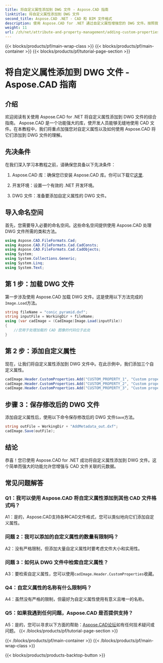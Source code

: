 ```yaml
---
title: 将自定义属性添加到 DWG 文件 - Aspose.CAD 指南
linktitle: 将自定义属性添加到 DWG 文件
second_title: Aspose.CAD .NET - CAD 和 BIM 文件格式
description: 使用 Aspose.CAD for .NET 通过自定义属性增强您的 DWG 文件。按照我们的分步指南轻松添加有意义的元数据。
weight: 11
url: /zh/net/attribute-and-property-management/adding-custom-properties-to-dwg/
---
```


{{< blocks/products/pf/main-wrap-class >}}
{{< blocks/products/pf/main-container >}}
{{< blocks/products/pf/tutorial-page-section >}}

# 将自定义属性添加到 DWG 文件 - Aspose.CAD 指南

## 介绍

欢迎阅读有关使用 Aspose.CAD for .NET 将自定义属性添加到 DWG 文件的综合指南。 Aspose.CAD 是一个功能强大的库，使开发人员能够无缝地使用 CAD 文件。在本教程中，我们将重点加强您对自定义属性以及如何使用 Aspose.CAD 将它们添加到 DWG 文件的理解。

## 先决条件

在我们深入学习本教程之前，请确保您具备以下先决条件：

1.  Aspose.CAD 库：确保您已安装 Aspose.CAD 库。你可以下载它[这里](https://releases.aspose.com/cad/net/).

2. 开发环境：设置一个有效的 .NET 开发环境。

3. DWG 文件：准备要添加自定义属性的 DWG 文件。

## 导入命名空间

首先，您需要导入必要的命名空间。这些命名空间提供使用 Aspose.CAD 处理 DWG 文件所需的类和方法。

```csharp
using Aspose.CAD.FileFormats.Cad;
using Aspose.CAD.FileFormats.Cad.CadConsts;
using Aspose.CAD.FileFormats.Cad.CadObjects;
using System;
using System.Collections.Generic;
using System.Linq;
using System.Text;
```

## 第 1 步：加载 DWG 文件

第一步涉及使用 Aspose.CAD 加载 DWG 文件。这是使用以下方法完成的`Image.Load`方法。

```csharp
string fileName = "conic_pyramid.dxf";
string inputFile = WorkingDir + fileName;
using (var cadImage = (CadImage)Image.Load(inputFile))
{
    //您用于处理加载的 CAD 图像的代码位于此处
}
```

## 第 2 步：添加自定义属性

现在，让我们将自定义属性添加到 DWG 文件中。在此示例中，我们添加三个自定义属性。

```csharp
cadImage.Header.CustomProperties.Add("CUSTOM_PROPERTY_1", "Custom property test 1");
cadImage.Header.CustomProperties.Add("CUSTOM_PROPERTY_2", "Custom property test 2");
cadImage.Header.CustomProperties.Add("CUSTOM_PROPERTY_3", "Custom property test 3");
```

## 步骤 3：保存修改后的 DWG 文件

添加自定义属性后，使用以下命令保存修改后的 DWG 文件`Save`方法。

```csharp
string outFile = WorkingDir + "AddMetadata_out.dxf";
cadImage.Save(outFile);
```

## 结论

恭喜！您已使用 Aspose.CAD for .NET 成功将自定义属性添加到 DWG 文件。这个简单而强大的功能允许您增强与 CAD 文件关联的元数据。

## 常见问题解答

### Q1：我可以使用 Aspose.CAD 将自定义属性添加到其他 CAD 文件格式吗？

A1：是的，Aspose.CAD支持各种CAD文件格式，您可以类似地向它们添加自定义属性。

### 问题 2：我可以添加的自定义属性的数量有限制吗？

A2：没有严格限制，但添加大量自定义属性时要考虑文件大小和实用性。

### 问题 3：如何从 DWG 文件中检索自定义属性？

 A3：要检索自定义属性，您可以使用`cadImage.Header.CustomProperties`收藏。

### Q4：自定义属性的名称有什么限制吗？

A4：虽然没有严格的限制，但最好为自定义属性使用有意义且唯一的名称。

### Q5：如果我遇到任何问题，Aspose.CAD 是否提供支持？

 A5：是的，您可以寻求以下方面的帮助：[Aspose.CAD论坛](https://forum.aspose.com/c/cad/19)如有任何技术疑问或问题。
{{< /blocks/products/pf/tutorial-page-section >}}

{{< /blocks/products/pf/main-container >}}
{{< /blocks/products/pf/main-wrap-class >}}

{{< blocks/products/products-backtop-button >}}
